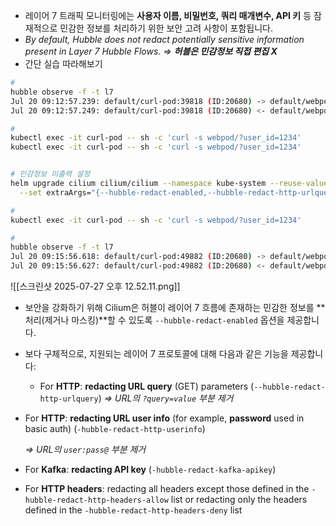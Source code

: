 - 레이어 7 트래픽 모니터링에는 **사용자 이름, 비밀번호, 쿼리 매개변수, API 키** 등 잠재적으로 민감한 정보를 처리하기 위한 보안 고려 사항이 포함됩니다.
- *By default, Hubble does not redact potentially sensitive information present in Layer 7 Hubble Flows. ⇒ **허블은 민감정보 직접 편집 X***
- 간단 실습 따라해보기

```bash
#
hubble observe -f -t l7
Jul 20 09:12:57.239: default/curl-pod:39818 (ID:20680) -> default/webpod-697b545f57-mt7vg:80 (ID:35772) http-request FORWARDED (HTTP/1.1 GET http://webpod/?user_id=1234)
Jul 20 09:12:57.249: default/curl-pod:39818 (ID:20680) <- default/webpod-697b545f57-mt7vg:80 (ID:35772) http-response FORWARDED (HTTP/1.1 200 10ms (GET http://webpod/?user_id=1234))

#
kubectl exec -it curl-pod -- sh -c 'curl -s webpod/?user_id=1234'
kubectl exec -it curl-pod -- sh -c 'curl -s webpod/?user_id=1234'


# 민감정보 미출력 설정
helm upgrade cilium cilium/cilium --namespace kube-system --reuse-values \
  --set extraArgs="{--hubble-redact-enabled,--hubble-redact-http-urlquery}"

#
kubectl exec -it curl-pod -- sh -c 'curl -s webpod/?user_id=1234'

#
hubble observe -f -t l7
Jul 20 09:15:56.618: default/curl-pod:49882 (ID:20680) -> default/webpod-697b545f57-xt9x5:80 (ID:35772) http-request FORWARDED (HTTP/1.1 GET http://webpod/)
Jul 20 09:15:56.627: default/curl-pod:49882 (ID:20680) <- default/webpod-697b545f57-xt9x5:80 (ID:35772) http-response FORWARDED (HTTP/1.1 200 10ms (GET http://webpod/)
```
![[스크린샷 2025-07-27 오후 12.52.11.png]]

- 보안을 강화하기 위해 Cilium은 허블이 레이어 7 흐름에 존재하는 민감한 정보를 **처리(제거나 마스킹)**할 수 있도록 `--hubble-redact-enabled` 옵션을 제공합니다.
- 보다 구체적으로, 지원되는 레이어 7 프로토콜에 대해 다음과 같은 기능을 제공합니다:
    - For **HTTP**: **redacting URL query** (GET) parameters (`--hubble-redact-http-urlquery`) _⇒ URL의 `?query=value` 부분 제거_

- For **HTTP**: **redacting URL user info** (for example, **password** used in basic auth) (`-hubble-redact-http-userinfo`)
    
    _⇒ URL의 `user:pass@` 부분 제거_
    
- For **Kafka**: **redacting API key** (`-hubble-redact-kafka-apikey`)
    
- For **HTTP headers**: redacting all headers except those defined in the `-hubble-redact-http-headers-allow` list or redacting only the headers defined in the `-hubble-redact-http-headers-deny` list
